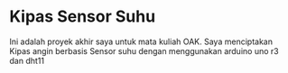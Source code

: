 # Kipas Sensor Suhu
 Ini adalah proyek akhir saya untuk mata kuliah OAK. Saya menciptakan Kipas angin berbasis Sensor suhu dengan menggunakan arduino uno r3 dan dht11
